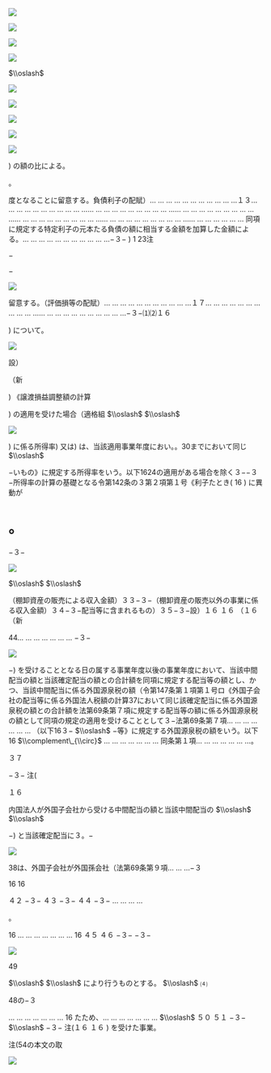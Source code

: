 ![](https://www.nta.go.jp/tmp/a05f5f1f-f0e4-45db-8c4d-57d6ef3e1d91/images/035fedb8178a9b8fc6a6423e51d7e610f7604564cba2095585435b110bc187a0.jpg)

![](https://www.nta.go.jp/tmp/a05f5f1f-f0e4-45db-8c4d-57d6ef3e1d91/images/9d45e9bcd38485dd6c97f3eef3263257ed573fd1d175d5757f758d0bf38e3fbe.jpg)

![](https://www.nta.go.jp/tmp/a05f5f1f-f0e4-45db-8c4d-57d6ef3e1d91/images/49df90719f37da55f600c9833e6173c5ec1941227fc0a8ccf7a24abfeee09532.jpg)

![](https://www.nta.go.jp/tmp/a05f5f1f-f0e4-45db-8c4d-57d6ef3e1d91/images/ea9bd66f61e2fe4e60ea30f29882a22a63e2e062577b27ae700bb2a708e6b110.jpg)

$\\oslash$

![](https://www.nta.go.jp/tmp/a05f5f1f-f0e4-45db-8c4d-57d6ef3e1d91/images/59947aa1d8bea3193fe3a56ff9fed370f0b21499e9375229e2a63970d91a503a.jpg)

![](https://www.nta.go.jp/tmp/a05f5f1f-f0e4-45db-8c4d-57d6ef3e1d91/images/69fadacc7e76f7781c24a8a1b3a2f7cf1b409aa67dac9452a88ce8a71ce71669.jpg)

![](https://www.nta.go.jp/tmp/a05f5f1f-f0e4-45db-8c4d-57d6ef3e1d91/images/b660852d81f53dc350cc0369c0f7a7c2c5e0acc8f3032da41c58dd3041d21cb5.jpg)

![](https://www.nta.go.jp/tmp/a05f5f1f-f0e4-45db-8c4d-57d6ef3e1d91/images/e43937384b988782e0a8f315e6dd84dd14e32b8c8f92b4159978f1d55d7460ab.jpg)

![](https://www.nta.go.jp/tmp/a05f5f1f-f0e4-45db-8c4d-57d6ef3e1d91/images/43815814cde97792b37f29b1fcb226fdf117e1ced61df2ae8687122e8b3a4625.jpg)

) の額の比による。

。

度となることに留意する。負債利子の配賦）… … … … … … … … … … …１３… … … … … … … … … … …… … … … … … … … … … …… … … … … … … … … … …… … … … … … … … … … …… … … … … … … … … … …… … … … … … … 同項に規定する特定利子の元本たる負債の額に相当する金額を加算した金額による。… … … … … … … … … … …−３− ) 1 23注

−

−

![](https://www.nta.go.jp/tmp/a05f5f1f-f0e4-45db-8c4d-57d6ef3e1d91/images/d912aab646ae2988a3777be781f56cb16e8f1070b89741331699692a4fa410ca.jpg)

留意する。（評価損等の配賦）… … … … … … … … … … …１７… … … … … … … … … … …… … … … … … … … … … …−３−⑴⑵１６

) について。

![](https://www.nta.go.jp/tmp/a05f5f1f-f0e4-45db-8c4d-57d6ef3e1d91/images/10331c531ceadc881a3c7591e137e88c1336066ffba7ca2a69a9e80c53694630.jpg)

設）

（新

) 《譲渡損益調整額の計算

) の適用を受けた場合（適格組 $\\oslash$ $\\oslash$

![](https://www.nta.go.jp/tmp/a05f5f1f-f0e4-45db-8c4d-57d6ef3e1d91/images/2dda5b5aa045659703f3fcb0eb74d38fae56b263510f1a4cfb6a4cb3e525a421.jpg)

) に係る所得率) 又は) は、当該適用事業年度におい。。30までにおいて同じ$\\oslash$

−いもの》に規定する所得率をいう。以下1624の適用がある場合を除く３−−３−所得率の計算の基礎となる令第142条の３第２項第１号《利子たとき( 16 ) に異動が

# 。

−３−

![](https://www.nta.go.jp/tmp/a05f5f1f-f0e4-45db-8c4d-57d6ef3e1d91/images/642ad3749884f624363c7bb9c575942338b3471465f987bd2456df2270541570.jpg)

$\\oslash$ $\\oslash$

（棚卸資産の販売による収入金額）３３−３−（棚卸資産の販売以外の事業に係る収入金額）３４−３−配当等に含まれるもの）３５−３−設）１６ １６ （１６ （新

44… … … … … … … −３−

![](https://www.nta.go.jp/tmp/a05f5f1f-f0e4-45db-8c4d-57d6ef3e1d91/images/4a55c38a289af18184227a59d5a9afd999a8bbd67b0d1b303ea22788ee3a5e24.jpg)

−) を受けることとなる日の属する事業年度以後の事業年度において、当該中間配当の額と当該確定配当の額との合計額を同項に規定する配当等の額とし、かつ、当該中間配当に係る外国源泉税の額（令第147条第１項第１号ロ《外国子会社の配当等に係る外国法人税額の計算37において同じ該確定配当に係る外国源泉税の額との合計額を法第69条第７項に規定する配当等の額に係る外国源泉税の額として同項の規定の適用を受けることとして３−法第69条第７項… … … … … … … （以下16３− $\\oslash$ −等》に規定する外国源泉税の額をいう。以下16 $\\complement\_{\\circ}$ … … … … … … … 同条第１項… … … … … … …。

３７

−３− 注(

１６

内国法人が外国子会社から受ける中間配当の額と当該中間配当の $\\oslash$ $\\oslash$

−) と当該確定配当に３。−

![](https://www.nta.go.jp/tmp/a05f5f1f-f0e4-45db-8c4d-57d6ef3e1d91/images/ce0b9e455576d3027af2a9cdfebaf21882794ccb95118689861d44ff33ccbc94.jpg)

38は、外国子会社が外国孫会社（法第69条第９項… … …−３

16 16

４２ −３− ４３ −３− ４４ −３− … … … …

。

16 … … … … … … … 16 ４５ ４６ −３− −３−

![](https://www.nta.go.jp/tmp/a05f5f1f-f0e4-45db-8c4d-57d6ef3e1d91/images/283f7287cad20015cc6515e33939b54797c2c90cb80f2102f13793d387549908.jpg)

49

$\\oslash$ $\\oslash$ により行うものとする。 $\\oslash$ ⑷

48の−３

… … … … … … … 16 たため、… … … … … … … $\\oslash$ ５０ ５１ −３− $\\oslash$ −３− 注(１６ １６ ) を受けた事業。

注(54の本文の取

![](https://www.nta.go.jp/tmp/a05f5f1f-f0e4-45db-8c4d-57d6ef3e1d91/images/6dcd54acf970069c505672945a3f49893816e49a2079c6aa8ca18a511a3d20f8.jpg)